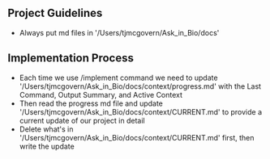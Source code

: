 ## Project Guidelines
- Always put md files in '/Users/tjmcgovern/Ask_in_Bio/docs'

## Implementation Process
- Each time we use /implement command we need to update '/Users/tjmcgovern/Ask_in_Bio/docs/context/progress.md' with the Last Command, Output Summary, and Active Context
- Then read the progress md file and update '/Users/tjmcgovern/Ask_in_Bio/docs/context/CURRENT.md' to provide a current update of our project in detail
- Delete what's in '/Users/tjmcgovern/Ask_in_Bio/docs/context/CURRENT.md' first, then write the update
